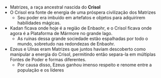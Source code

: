 - Matrizes, a raça ancestral nascida do **Crisol**
- O Crisol era fonte de energia de uma próspera civilização dos Matrizes
    - Seu poder era imbuído em artefatos e objetos para adquirirem habilidades mágicas.
- Kadan ficava onde hoje é a região de Enbaohr, e o Crisol ficava onde agora é a Plataforma de Mármore no grande lago.
    - As ruínas dessa grande sociedade estão espalhadas por todo o mundo, sobretudo nas redondezas de Enbaohr.
- Ezeus e Ulnas eram Matrizes que juntos haviam descoberto como manipular a energia do Crisol, permitindo então separa-la em múltiplas Fontes de Poder e formas diferentes.
    - Por causa disso, Ezeus ganhou imenso respeito e renome entre a população e os líderes